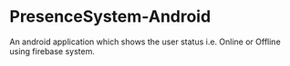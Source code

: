 # PresenceSystem-Android

An android application which shows the user status i.e. Online or Offline using firebase system.
